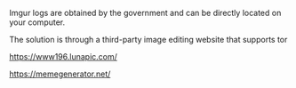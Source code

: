 Imgur logs are obtained by the government and can be directly located on your computer.

The solution is through a third-party image editing website that supports tor

https://www196.lunapic.com/

https://memegenerator.net/